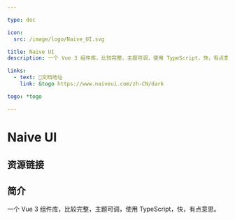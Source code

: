 ```yaml
---

type: doc

icon:
  src: /image/logo/Naive_UI.svg

title: Naive UI
description: 一个 Vue 3 组件库，比较完整，主题可调，使用 TypeScript，快，有点意思。

links:
  - text: 📖文档地址
    link: &togo https://www.naiveui.com/zh-CN/dark

togo: *togo

---
```


<ShowLogo />

# Naive UI

<ShowBreadcrumb />

## 资源链接

<ShowLinks />

## 简介

一个 Vue 3 组件库，比较完整，主题可调，使用 TypeScript，快，有点意思。